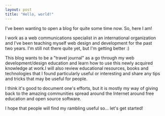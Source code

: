 ```yaml
---
layout: post
title: "Hello, world!"
---
```


I've been wanting to open a blog for quite some time now. So, here I am!

I work as a web communications specialist in an international organization and I've been teaching myself web design and development for the past two years. I'm still not there quite yet, but I'm getting better :)

This blog wants to be a "travel journal" as a go through my web development/design education and learn how to use this newly acquired knowledge at work.I will also review educational resources, books and technologies that I found particularly useful or interesting and share any tips and tricks that may be useful for people.

I think it's good to document one's efforts, but it is mostly my way of giving back to the amazing communities spread around the Internet around free education and open source software.

I hope that people will find my rambling useful so... let's get started!
